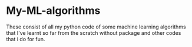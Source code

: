 # My-ML-algorithms
These consist of all my python code of some machine learning algorithms that I've learnt so far from the scratch without package and other codes that i do for fun.
